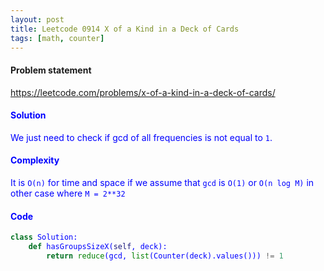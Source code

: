 ```yaml
---
layout: post
title: Leetcode 0914 X of a Kind in a Deck of Cards
tags: [math, counter]
---
```


#### Problem statement

<a href="https://leetcode.com/problems/x-of-a-kind-in-a-deck-of-cards/"> <font color = blue>https://leetcode.com/problems/x-of-a-kind-in-a-deck-of-cards/

#### Solution
We just need to check if gcd of all frequencies is not equal to `1`.

#### Complexity
It is `O(n)` for time and space if we assume that `gcd` is `O(1)` or `O(n log M)` in other case where `M = 2**32`

#### Code
```python
class Solution:
    def hasGroupsSizeX(self, deck):
        return reduce(gcd, list(Counter(deck).values())) != 1
```
